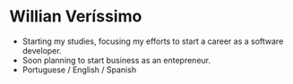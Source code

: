 # Willian Veríssimo

- Starting my studies, focusing my efforts to start a career as a software developer.
- Soon planning to start business as an entepreneur.
- Portuguese / English / Spanish
